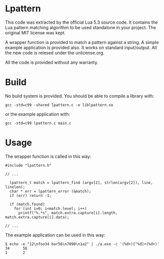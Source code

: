 # Lpattern

This code was extracted by the official Lua 5.3 source code. It contains the Lua
pattern matching algorithm to be used standalone in your project. The original
MIT license was kept.

A wrapper function is provided to match a pattern against a string. A simple
example application is provided also. It works on standard input/output. All
the new code is relesed under the unlicense.org.

All the code is provided without any warranty.

# Build

No build system is provided. You should be able to compile a library with:

```
gcc -std=c99 -shared lpattern.c -o liblpattern.so
```

or the example application with:


```
gcc -std=c99 lpattern.c main.c
```

# Usage

The wrapper function is called in this way:

```
#include "lpattern.h"

// ...

  lpattern_t match = lpattern_find (argv[2], strlen(argv[2]), line, linelen);
  char * err = lpattern_error (&match);
  if (err) return -1;

  if (match.found)
    for (int i=0; i<match.level; i++)
      printf("%.*s", match.extra.capture[i].length, match.extra.capture[i].data);

// ...
```

The example application can be used in this way:

```
$ echo -e "12\nfoo34 bar56\n7890\n1a2" | ./a.exe -c '(%d+)[^%d]+(%d+)'
34      56
1       2
```
